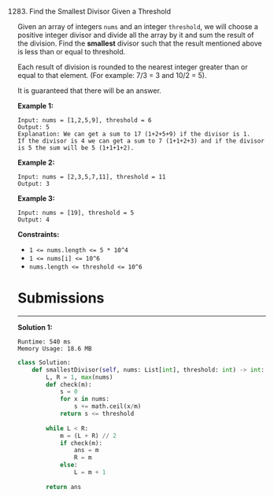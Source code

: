 1283. Find the Smallest Divisor Given a Threshold

Given an array of integers `nums` and an integer `threshold`, we will choose a positive integer divisor and divide all the array by it and sum the result of the division. Find the **smallest** divisor such that the result mentioned above is less than or equal to threshold.

Each result of division is rounded to the nearest integer greater than or equal to that element. (For example: 7/3 = 3 and 10/2 = 5).

It is guaranteed that there will be an answer.

 

**Example 1:**
```
Input: nums = [1,2,5,9], threshold = 6
Output: 5
Explanation: We can get a sum to 17 (1+2+5+9) if the divisor is 1. 
If the divisor is 4 we can get a sum to 7 (1+1+2+3) and if the divisor is 5 the sum will be 5 (1+1+1+2). 
```

**Example 2:**
```
Input: nums = [2,3,5,7,11], threshold = 11
Output: 3
```

**Example 3:**
```
Input: nums = [19], threshold = 5
Output: 4
```

**Constraints:**

* `1 <= nums.length <= 5 * 10^4`
* `1 <= nums[i] <= 10^6`
* `nums.length <= threshold <= 10^6`

# Submissions
---
**Solution 1:**
```
Runtime: 540 ms
Memory Usage: 18.6 MB
```
```python
class Solution:
    def smallestDivisor(self, nums: List[int], threshold: int) -> int:
        L, R = 1, max(nums)
        def check(m):
            s = 0
            for x in nums:
                s += math.ceil(x/m)
            return s <= threshold
        
        while L < R:
            m = (L + R) // 2
            if check(m):
                ans = m
                R = m
            else:
                L = m + 1
        
        return ans
```